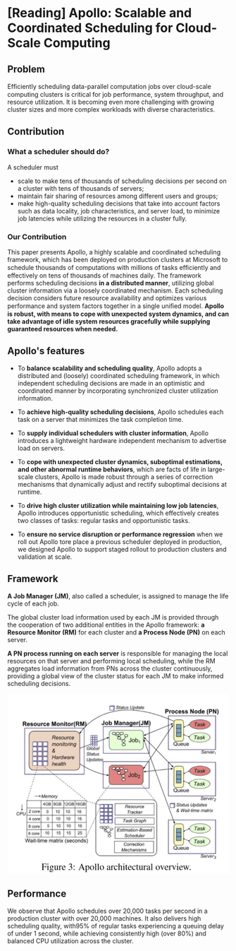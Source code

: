 # [Reading] Apollo: Scalable and Coordinated Scheduling for Cloud-Scale Computing

## Problem

Efﬁciently scheduling data-parallel computation jobs over cloud-scale computing clusters is critical for job performance, system throughput, and resource utilization. It is becoming even more challenging with growing cluster sizes and more complex workloads with diverse characteristics.

## Contribution

### What a scheduler should do?

 A scheduler must 

- scale to make tens of thousands of scheduling decisions per second on a cluster with tens of thousands of servers;
- maintain fair sharing of resources among different users and groups; 
- make high-quality scheduling decisions that take into account factors such as data locality, job characteristics, and server load, to minimize job latencies while utilizing the resources in a cluster fully. 

### Our Contribution

This paper presents Apollo, a highly scalable and coordinated scheduling framework, which has been deployed on production clusters at Microsoft to schedule thousands of computations with millions of tasks efﬁciently and effectively on tens of thousands of machines daily. The framework performs scheduling decisions **in a distributed manner**, utilizing global cluster information via a loosely coordinated mechanism. Each scheduling decision considers future resource availability and optimizes various performance and system factors together in a single uniﬁed model. **Apollo is robust, with means to cope with unexpected system dynamics, and can take advantage of idle system resources gracefully while supplying guaranteed resources when needed.** 

## Apollo's features

- To **balance scalability and scheduling quality**, Apollo adopts a distributed and (loosely) coordinated scheduling framework, in which independent scheduling decisions are made in an optimistic and coordinated manner by incorporating synchronized cluster utilization information. 
- To **achieve high-quality scheduling decisions**, Apollo schedules each task on a server that minimizes the task completion time. 

- To **supply individual schedulers with cluster information**, Apollo introduces a lightweight hardware independent mechanism to advertise load on servers. 
- To **cope with unexpected cluster dynamics, suboptimal estimations, and other abnormal runtime behaviors**, which are facts of life in large-scale clusters, Apollo is made robust through a series of correction mechanisms that dynamically adjust and rectify suboptimal decisions at runtime. 

- To **drive high cluster utilization while maintaining low job latencies**, Apollo introduces opportunistic scheduling, which effectively creates two classes of tasks: regular tasks and opportunistic tasks. 
- To **ensure no service disruption or performance regression** when we roll out Apollo tore place a previous scheduler deployed in production, we designed Apollo to support staged rollout to production clusters and validation at scale. 

## Framework

**A Job Manager (JM)**, also called a scheduler, is assigned to manage the life cycle of each job. 

The global cluster load information used by each JM is provided through the cooperation of two additional entities in the Apollo framework: **a Resource Monitor (RM)** for each cluster and **a Process Node (PN)** on each server. 

**A PN process running on each server** is responsible for managing the local resources on that server and performing local scheduling, while the RM aggregates load information from PNs across the cluster continuously, providing a global view of the cluster status for each JM to make informed scheduling decisions. 

![./images/apollo-framework.png](./images/apollo-framework.png)

## Performance

We observe that Apollo schedules over 20,000 tasks per second in a production cluster with over 20,000 machines. It also delivers high scheduling quality, with95% of regular tasks experiencing a queuing delay of under 1 second, while achieving consistently high (over 80%) and balanced CPU utilization across the cluster.